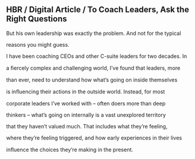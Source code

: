 ## HBR / Digital Article / To Coach Leaders, Ask the Right Questions

But his own leadership was exactly the problem. And not for the typical

reasons you might guess.

I have been coaching CEOs and other C-suite leaders for two decades. In

a ﬁercely complex and challenging world, I’ve found that leaders, more

than ever, need to understand how what’s going on inside themselves

is inﬂuencing their actions in the outside world. Instead, for most

corporate leaders I’ve worked with – often doers more than deep

thinkers – what’s going on internally is a vast unexplored territory

that they haven’t valued much. That includes what they’re feeling,

where they’re feeling triggered, and how early experiences in their lives

inﬂuence the choices they’re making in the present.